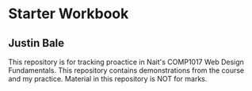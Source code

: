 # Starter Workbook

## Justin Bale

This repository is for tracking proactice in Nait's COMP1017 Web Design Fundamentals. This repository contains demonstrations from the course and my practice. Material in this repository is NOT for marks.

